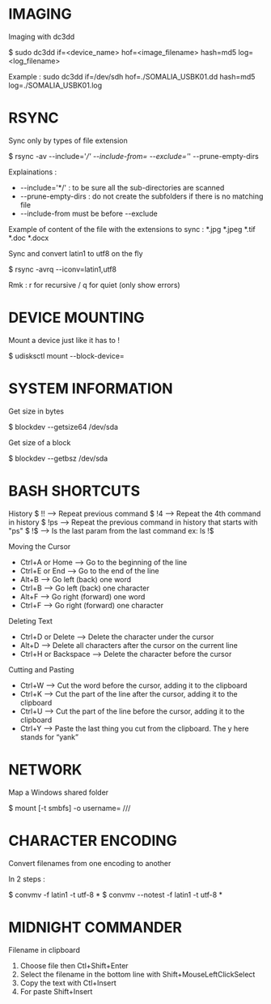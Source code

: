 # IMAGING

Imaging with dc3dd

$ sudo dc3dd if=<device_name> hof=<image_filename> hash=md5 log=<log_filename>

  Example : sudo dc3dd if=/dev/sdh hof=./SOMALIA_USBK01.dd hash=md5 log=./SOMALIA_USBK01.log

# RSYNC

Sync only by types of file extension

$ rsync -av --include='*/' --include-from=<file-with-extensions> --exclude='*' --prune-empty-dirs <source> <destination>

  Explainations :
  - --include='*/' : to be sure all the sub-directories are scanned
  - --prune-empty-dirs : do not create the subfolders if there is no matching file
  - --include-from must be before --exclude

  Example of content of the file with the extensions to sync :
  *.jpg
  *.jpeg
  *.tif
  *.doc
  *.docx

Sync and convert latin1 to utf8 on the fly

$ rsync -avrq --iconv=latin1,utf8 <source> <destination>

  Rmk : r for recursive / q for quiet (only show errors)

# DEVICE MOUNTING

Mount a device just like it has to !

$ udisksctl mount --block-device=<device>

# SYSTEM INFORMATION

Get size in bytes

$ blockdev --getsize64 /dev/sda

Get size of a block

$ blockdev --getbsz /dev/sda

# BASH SHORTCUTS

History
$ !! -->  Repeat previous command
$ !4 -->  Repeat the 4th command in history
$ !ps --> Repeat the previous command in history that starts with "ps"
$ !$ --> Is the last param from the last command ex: ls !$

Moving the Cursor
- Ctrl+A or Home --> Go to the beginning of the line
- Ctrl+E or End --> Go to the end of the line
- Alt+B --> Go left (back) one word
- Ctrl+B --> Go left (back) one character
- Alt+F --> Go right (forward) one word
- Ctrl+F --> Go right (forward) one character

Deleting Text
- Ctrl+D or Delete --> Delete the character under the cursor
- Alt+D --> Delete all characters after the cursor on the current line
- Ctrl+H or Backspace --> Delete the character before the cursor

Cutting and Pasting
- Ctrl+W --> Cut the word before the cursor, adding it to the clipboard
- Ctrl+K --> Cut the part of the line after the cursor, adding it to the clipboard
- Ctrl+U --> Cut the part of the line before the cursor, adding it to the clipboard
- Ctrl+Y --> Paste the last thing you cut from the clipboard. The y here stands for “yank”

# NETWORK

Map a Windows shared folder

$ mount [-t smbfs] -o username=<username> //<ip server>/<sharename> <mount point>

# CHARACTER ENCODING

Convert filenames from one encoding to another

In 2 steps :

$ convmv -f latin1 -t utf-8 *
$ convmv --notest -f latin1 -t utf-8 *

# MIDNIGHT COMMANDER

Filename in clipboard

1. Choose file then Ctl+Shift+Enter
2. Select the filename in the bottom line with Shift+MouseLeftClickSelect
3. Copy the text with Ctl+Insert
4. For paste Shift+Insert
